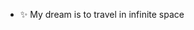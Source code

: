 - ✨ My dream is to travel in infinite space
<!---
ahspace7/ahspace7 is a ✨ special ✨ repository because its `README.md` (this file) appears on your GitHub profile.
You can click the Preview link to take a look at your changes.
--->
